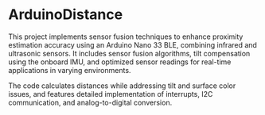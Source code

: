 # ArduinoDistance



This project implements sensor fusion techniques to enhance proximity estimation accuracy using an Arduino Nano 33 BLE, combining infrared and ultrasonic sensors. It includes sensor fusion algorithms, tilt compensation using the onboard IMU, and optimized sensor readings for real-time applications in varying environments.

The code calculates distances while addressing tilt and surface color issues, and features detailed implementation of interrupts, I2C communication, and analog-to-digital conversion.

